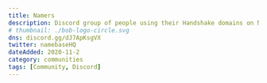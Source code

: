 ```yaml
---
title: Namers
description: Discord group of people using their Handshake domains on Namebase.io
# thumbnail: ./bob-logo-circle.svg
dns: discord.gg/dJ7ApKsgVX
twitter: namebaseHQ
dateAdded: 2020-11-2
category: communities
tags: [Community, Discord]
---
```


